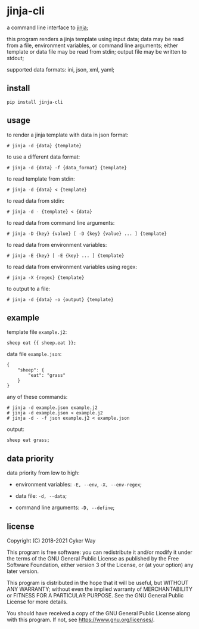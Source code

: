 # jinja-cli

a command line interface to [jinja][jinja];

this program renders a jinja template using input data; data may be read from a
file, environment variables, or command line arguments; either template or data
file may be read from stdin; output file may be written to stdout;

supported data formats: ini, json, xml, yaml;

## install

    pip install jinja-cli

## usage

to render a jinja template with data in json format:

    # jinja -d {data} {template}

to use a different data format:

    # jinja -d {data} -f {data_format} {template}

to read template from stdin:

    # jinja -d {data} < {template}

to read data from stdin:

    # jinja -d - {template} < {data}

to read data from command line arguments:

    # jinja -D {key} {value} [ -D {key} {value} ... ] {template}

to read data from environment variables:

    # jinja -E {key} [ -E {key} ... ] {template}

to read data from environment variables using regex:

    # jinja -X {regex} {template}

to output to a file:

    # jinja -d {data} -o {output} {template}

## example

template file `example.j2`:

    sheep eat {{ sheep.eat }};

data file `example.json`:

    {
        "sheep": {
            "eat": "grass"
        }
    }

any of these commands:

    # jinja -d example.json example.j2
    # jinja -d example.json < example.j2
    # jinja -d - -f json example.j2 < example.json

output:

    sheep eat grass;

## data priority

data priority from low to high:

-   environment variables: `-E, --env`, `-X, --env-regex`;

-   data file: `-d, --data`;

-   command line arguments: `-D, --define`;

## license

Copyright (C) 2018-2021 Cyker Way

This program is free software: you can redistribute it and/or modify
it under the terms of the GNU General Public License as published by
the Free Software Foundation, either version 3 of the License, or
(at your option) any later version.

This program is distributed in the hope that it will be useful,
but WITHOUT ANY WARRANTY; without even the implied warranty of
MERCHANTABILITY or FITNESS FOR A PARTICULAR PURPOSE.  See the
GNU General Public License for more details.

You should have received a copy of the GNU General Public License
along with this program.  If not, see <https://www.gnu.org/licenses/>.

[jinja]: http://jinja.pocoo.org/

